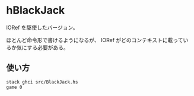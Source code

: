 # hBlackJack

IORef を駆使したバージョン。

ほとんど命令形で書けるようになるが、
IORef がどのコンテキストに載っているか気にする必要がある。

## 使い方
~~~
stack ghci src/BlackJack.hs
game 0
~~~
